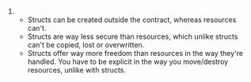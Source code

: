 1. - Structs can be created outside the contract, whereas resources can't.
   - Structs are way less secure than resources, which unlike structs can't be copied, lost or overwritten.
   - Structs offer way more freedom than resources in the way they're handled. You have to be explicit in the way you move/destroy resources, unlike with structs.
